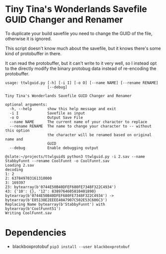 # Tiny Tina's Wonderlands Savefile GUID Changer and Renamer

To duplicate your build savefile you need to change the GUID of the file, otherwise it is ignored.

This script doesn't know much about the savefile, but it knows there's some kind of protobuffer in there.

It can read the protobuffer, but it can't write to it very well, so I instead opt to the directly modify the binary protobug data instead of re-encoding the protobuffer.

```
usage: ttwlguid.py [-h] [-i I] [-o O] [--name NAME] [--rename RENAME]
                   [--debug]

Tiny Tina's Wonderlands Savefile GUID Changer and Renamer

optional arguments:
  -h, --help       show this help message and exit
  -i I             Savefile as input
  -o O             Output Save File
  --name NAME      The current name of your character to replace
  --rename RENAME  The name to change your character to -- without this option
                   the character will be renamed based on original name and
                   GUID
  --debug          Enable debugging output
```

```
@slate:~/projects/ttwlguid$ python3 ttwlguid.py -i 2.sav --name StabbyFunnt --rename CoolFunnt -o CoolFunnt.sav
Loading 2.sav
decoding
1: 2
2: 637849703161310000
3: 169397
23: bytearray(b'0744E50B40DFEF680FE7348F322C4934')
43: {'10': {}, '12': 8389764605810401890}
bytearray(b'0744E50B40DFEF680FE7348F322C4934') -> bytearray(b'E85138E2EEEE40A7907C502E53C606C3')
Replacing Name bytearray(b'StabbyFunnt') with bytearray(b'CoolFunnt51')
Writing CoolFunnt.sav
```

# Dependencies

* blackboxprotobuf `pip3 install --user blackboxprotobuf`
